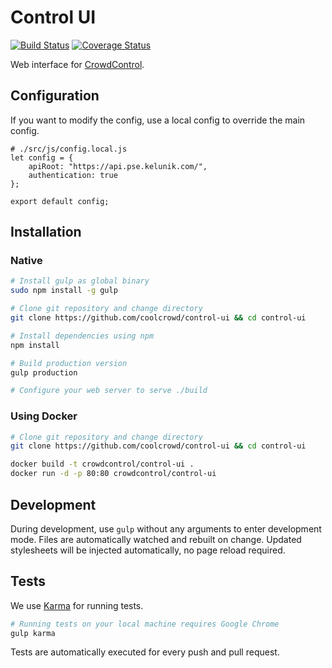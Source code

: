 # Control UI

[![Build Status](https://travis-ci.org/coolcrowd/control-ui.svg?branch=master)](https://travis-ci.org/coolcrowd/control-ui)
[![Coverage Status](https://coveralls.io/repos/github/coolcrowd/control-ui/badge.svg?branch=master)](https://coveralls.io/github/coolcrowd/control-ui?branch=master)

Web interface for [CrowdControl](https://github.com/coolcrowd/object-service).

## Configuration

If you want to modify the config, use a local config to override the main config.

```
# ./src/js/config.local.js
let config = {
    apiRoot: "https://api.pse.kelunik.com/",
    authentication: true
};

export default config;
```

## Installation

### Native

```bash
# Install gulp as global binary
sudo npm install -g gulp

# Clone git repository and change directory
git clone https://github.com/coolcrowd/control-ui && cd control-ui

# Install dependencies using npm
npm install

# Build production version
gulp production

# Configure your web server to serve ./build
```

### Using Docker

```bash
# Clone git repository and change directory
git clone https://github.com/coolcrowd/control-ui && cd control-ui

docker build -t crowdcontrol/control-ui .
docker run -d -p 80:80 crowdcontrol/control-ui
```

## Development

During development, use `gulp` without any arguments to enter development mode.
Files are automatically watched and rebuilt on change.
Updated stylesheets will be injected automatically, no page reload required.

## Tests

We use [Karma](https://karma-runner.github.io/0.13/index.html) for running tests.

```bash
# Running tests on your local machine requires Google Chrome
gulp karma
```

Tests are automatically executed for every push and pull request.